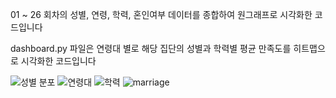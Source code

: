01 ~ 26 회차의 성별, 연령, 학력, 혼인여부 데이터를 종합하여 원그래프로 시각화한 코드입니다


dashboard.py 파일은 연령대 별로 해당 집단의 성별과 학력별 평균 만족도를 히트맵으로 시각화한 코드입니다

![성별 분포](https://github.com/user-attachments/assets/7c748915-03d9-4283-a971-35a940e996cd)
![연령대](https://github.com/user-attachments/assets/c8b3e900-dedd-4ae1-a3ae-5f15a0c9e726)
![학력](https://github.com/user-attachments/assets/15f8157e-3ef0-406c-b0e5-49b6fd488837)
![marriage](https://github.com/user-attachments/assets/8a6c548f-10db-45c1-9e7f-892987846e10)

